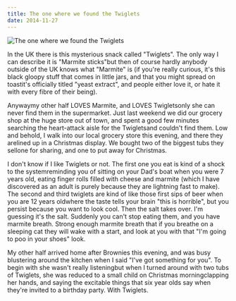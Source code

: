 ```yaml
---
title: The one where we found the Twiglets
date: 2014-11-27
---
```


![The one where we found the Twiglets](https://source.unsplash.com/X6cChncECA8/1600x900)

In the UK there is this mysterious snack called "Twiglets". The only way I can describe it is "Marmite sticks"but then of course hardly anybody outside of the UK knows what "Marmite" is (if you're really curious, it's this black gloopy stuff that comes in little jars, and that you might spread on toastit's officially titled "yeast extract", and people either love it, or hate it with every fibre of their being).

Anywaymy other half LOVES Marmite, and LOVES Twigletsonly she can never find them in the supermarket. Just last weekend we did our grocery shop at the huge store out of town, and spent a good few minutes searching the heart-attack aisle for the Twigletsand couldn't find them. Low and behold, I walk into our local grocery store this evening, and there they arelined up in a Christmas display. We bought two of the biggest tubs they sellone for sharing, and one to put away for Christmas.

I don't know if I like Twiglets or not. The first one you eat is kind of a shock to the systemreminding you of sitting on your Dad's boat when you were 7 years old, eating finger rolls filled with cheese and marmite (which I have discovered as an adult is purely because they are lightning fast to make). The second and third twiglets are kind of like those first sips of beer when you are 12 years oldwhere the taste tells your brain "this is horrible", but you persist because you want to look cool. Then the salt takes over. I'm guessing it's the salt. Suddenly you can't stop eating them, and you have marmite breath. Strong enough marmite breath that if you breathe on a sleeping cat they will wake with a start, and look at you with that "I'm going to poo in your shoes" look.

My other half arrived home after Brownies this evening, and was busy blustering around the kitchen when I said "I've got something for you". To begin with she wasn't really listeningbut when I turned around with two tubs of Twiglets, she was reduced to a small child on Christmas morningclapping her hands, and saying the excitable things that six year olds say when they're invited to a birthday party. With Twiglets.